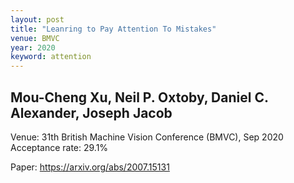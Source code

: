 ```yaml
---
layout: post
title: "Leanring to Pay Attention To Mistakes"
venue: BMVC
year: 2020
keyword: attention
---
```

Mou-Cheng Xu, Neil P. Oxtoby, Daniel C. Alexander, Joseph Jacob
---
Venue: 31th British Machine Vision Conference (BMVC), Sep 2020
Acceptance rate: 29.1%

Paper: <a href="https://arxiv.org/abs/2007.15131">https://arxiv.org/abs/2007.15131</a>

